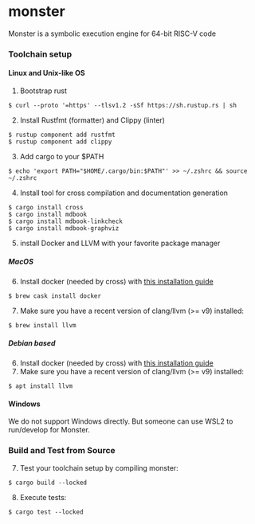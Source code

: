 # monster
Monster is a symbolic execution engine for 64-bit RISC-V code

### Toolchain setup

#### Linux and Unix-like OS
1. Bootstrap rust
```
$ curl --proto '=https' --tlsv1.2 -sSf https://sh.rustup.rs | sh
```
2. Install Rustfmt (formatter) and Clippy (linter)
```
$ rustup component add rustfmt
$ rustup component add clippy
```
3. Add cargo to your $PATH
```
$ echo 'export PATH="$HOME/.cargo/bin:$PATH"' >> ~/.zshrc && source ~/.zshrc
```
4. Install tool for cross compilation and documentation generation
```
$ cargo install cross
$ cargo install mdbook
$ cargo install mdbook-linkcheck
$ cargo install mdbook-graphviz
```
5. install Docker and LLVM with your favorite package manager

##### MacOS
6. Install docker (needed by cross) with [this installation guide](https://docs.docker.com/docker-for-mac/install/)
```
$ brew cask install docker
```
7. Make sure you have a recent version of clang/llvm (>= v9) installed:
```
$ brew install llvm
```

##### Debian based
6. Install docker (needed by cross) with [this installation guide](https://docs.docker.com/engine/install/debian/)
7. Make sure you have a recent version of clang/llvm (>= v9) installed:
```
$ apt install llvm
```

#### Windows
We do not support Windows directly. But someone can use WSL2 to run/develop for Monster.

### Build and Test from Source
7. Test your toolchain setup by compiling monster:
```
$ cargo build --locked
```
8. Execute tests:
```
$ cargo test --locked
```

